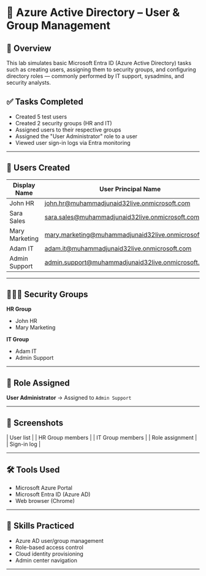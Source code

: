 # 🧪 Azure Active Directory – User & Group Management 

## 📘 Overview
This lab simulates basic Microsoft Entra ID (Azure Active Directory) tasks such as creating users, assigning them to security groups, and configuring directory roles — commonly performed by IT support, sysadmins, and security analysts.

## ✅ Tasks Completed
- Created 5 test users
- Created 2 security groups (HR and IT)
- Assigned users to their respective groups
- Assigned the "User Administrator" role to a user
- Viewed user sign-in logs via Entra monitoring

---

## 👥 Users Created

| Display Name     | User Principal Name                                 |
|------------------|-----------------------------------------------------|
| John HR          | john.hr@muhammadjunaid32live.onmicrosoft.com        |
| Sara Sales       | sara.sales@muhammadjunaid32live.onmicrosoft.com     |
| Mary Marketing   | mary.marketing@muhammadjunaid32live.onmicrosoft.com |
| Adam IT          | adam.it@muhammadjunaid32live.onmicrosoft.com        |
| Admin Support    | admin.support@muhammadjunaid32live.onmicrosoft.com  |

---

## 🧑‍🤝‍🧑 Security Groups

**HR Group**
- John HR
- Mary Marketing

**IT Group**
- Adam IT
- Admin Support

---

## 🔐 Role Assigned
**User Administrator** → Assigned to `Admin Support`

---

## 📸 Screenshots

| User list                    | 
| HR Group members             | 
| IT Group members             | 
| Role assignment              | 
| Sign-in log                  | 

---

## 🛠 Tools Used
- Microsoft Azure Portal
- Microsoft Entra ID (Azure AD)
- Web browser (Chrome)

---

## 📌 Skills Practiced
- Azure AD user/group management
- Role-based access control
- Cloud identity provisioning
- Admin center navigation

---
